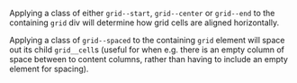 Applying a class of either `grid--start`, `grid--center` or `grid--end` to the containing `grid` div will determine how grid cells are aligned horizontally.

Applying a class of `grid--spaced` to the containing `grid` element will space out its child `grid__cell`s (useful for when e.g. there is an empty column of space between to content columns, rather than having to include an empty element for spacing).

